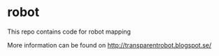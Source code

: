 robot
=====
This repo contains code for robot mapping

More information can be found on http://transparentrobot.blogspot.se/
